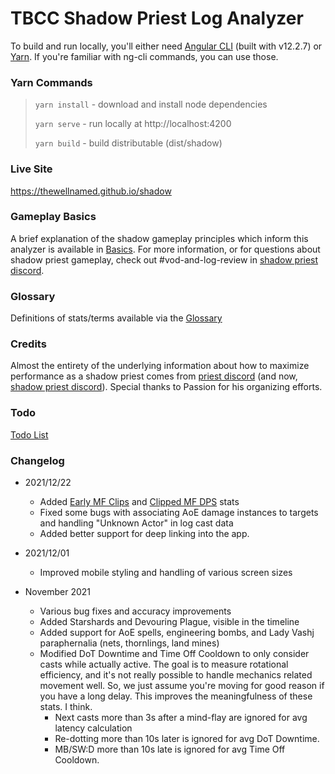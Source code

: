 # TBCC Shadow Priest Log Analyzer

To build and run locally, you'll either need [Angular CLI](https://github.com/angular/angular-cli) (built with v12.2.7)
or [Yarn](https://yarnpkg.com/). If you're familiar with ng-cli commands, you can use those.

### Yarn Commands

> `yarn install` - download and install node dependencies
> 
> `yarn serve`   - run locally at http://localhost:4200
> 
> `yarn build`   - build distributable (dist/shadow)

### Live Site

https://thewellnamed.github.io/shadow

### Gameplay Basics

A brief explanation of the shadow gameplay principles which inform this analyzer is available in [Basics](BASICS.md). For more information,
or for questions about shadow priest gameplay, check out #vod-and-log-review in [shadow priest discord](https://discord.gg/classicshadow).

### Glossary

Definitions of stats/terms available via the [Glossary](GLOSSARY.md)

### Credits

Almost the entirety of the underlying information about how to maximize performance as a shadow priest comes from
[priest discord](https://discord.gg/priestclassic) (and now, [shadow priest discord](https://discord.gg/classicshadow)).
Special thanks to Passion for his organizing efforts.

### Todo

[Todo List](TODO.md)

### Changelog

- 2021/12/22
  - Added [Early MF Clips](GLOSSARY.md#early-mf-clips) and [Clipped MF DPS](GLOSSARY.md#clipped-mf-dps) stats
  - Fixed some bugs with associating AoE damage instances to targets and handling "Unknown Actor" in log cast data
  - Added better support for deep linking into the app.


- 2021/12/01
  - Improved mobile styling and handling of various screen sizes
  

- November 2021 
  - Various bug fixes and accuracy improvements
  - Added Starshards and Devouring Plague, visible in the timeline
  - Added support for AoE spells, engineering bombs, and Lady Vashj paraphernalia (nets, thornlings, land mines)
  - Modified DoT Downtime and Time Off Cooldown to only consider casts while actually active. 
    The goal is to measure rotational efficiency, and it's not really possible to handle mechanics related movement well.
    So, we just assume you're moving for good reason if you have a long delay. This improves the meaningfulness of these stats. I think.
    - Next casts more than 3s after a mind-flay are ignored for avg latency calculation
    - Re-dotting more than 10s later is ignored for avg DoT Downtime.
    - MB/SW:D more than 10s late is ignored for avg Time Off Cooldown.
